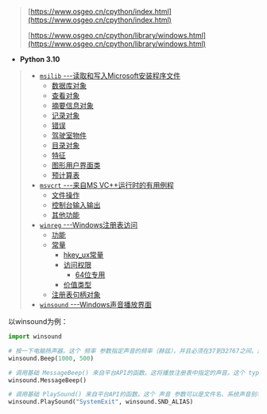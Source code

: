 > [https://www.osgeo.cn/cpython/index.html](https://www.osgeo.cn/cpython/index.html)
>
> [https://www.osgeo.cn/cpython/library/windows.html](https://www.osgeo.cn/cpython/library/windows.html)
>

- **Python 3.10**
> - [`msilib` ---读取和写入Microsoft安装程序文件](https://www.osgeo.cn/cpython/library/msilib.html)
>    - [数据库对象](https://www.osgeo.cn/cpython/library/msilib.html#database-objects)
>    - [查看对象](https://www.osgeo.cn/cpython/library/msilib.html#view-objects)
>    - [摘要信息对象](https://www.osgeo.cn/cpython/library/msilib.html#summary-information-objects)
>    - [记录对象](https://www.osgeo.cn/cpython/library/msilib.html#record-objects)
>    - [错误](https://www.osgeo.cn/cpython/library/msilib.html#errors)
>    - [驾驶室物件](https://www.osgeo.cn/cpython/library/msilib.html#cab-objects)
>    - [目录对象](https://www.osgeo.cn/cpython/library/msilib.html#directory-objects)
>    - [特征](https://www.osgeo.cn/cpython/library/msilib.html#features)
>    - [图形用户界面类](https://www.osgeo.cn/cpython/library/msilib.html#gui-classes)
>    - [预计算表](https://www.osgeo.cn/cpython/library/msilib.html#precomputed-tables)
> - [`msvcrt` ---来自MS VC++运行时的有用例程](https://www.osgeo.cn/cpython/library/msvcrt.html)
>    - [文件操作](https://www.osgeo.cn/cpython/library/msvcrt.html#file-operations)
>    - [控制台输入输出](https://www.osgeo.cn/cpython/library/msvcrt.html#console-i-o)
>    - [其他功能](https://www.osgeo.cn/cpython/library/msvcrt.html#other-functions)
> - [`winreg` ---Windows注册表访问](https://www.osgeo.cn/cpython/library/winreg.html)
>    - [功能](https://www.osgeo.cn/cpython/library/winreg.html#functions)
>    - [常量](https://www.osgeo.cn/cpython/library/winreg.html#constants)
>       - [hkey_ux常量](https://www.osgeo.cn/cpython/library/winreg.html#hkey-constants)
>       - [访问权限](https://www.osgeo.cn/cpython/library/winreg.html#access-rights)
>          - [64位专用](https://www.osgeo.cn/cpython/library/winreg.html#bit-specific)
>       - [价值类型](https://www.osgeo.cn/cpython/library/winreg.html#value-types)
>    - [注册表句柄对象](https://www.osgeo.cn/cpython/library/winreg.html#registry-handle-objects)
> - [`winsound` ---Windows声音播放界面](https://www.osgeo.cn/cpython/library/winsound.html)
>

以winsound为例：
```python
import winsound

# 按一下电脑扬声器。这个 频率 参数指定声音的频率（赫兹），并且必须在37到32767之间。这个 期间 参数指定声音应持续的毫秒数。
winsound.Beep(1000, 500)

# 调用基础 MessageBeep() 来自平台API的函数。这将播放注册表中指定的声音。这个 type 参数指定要播放的声音；可能的值为 -1 ， MB_ICONASTERISK ， MB_ICONEXCLAMATION ， MB_ICONHAND ， MB_ICONQUESTION 和 MB_OK
winsound.MessageBeep()

# 调用基础 PlaySound() 来自平台API的函数。这个 声音 参数可以是文件名、系统声音别名、音频数据 bytes-like object 或 None . 它的解释取决于 flags ，它可以是下面描述的常量的按位或“或”组合。如果 声音 参数是 None ，任何当前播放的波形声音都将停止。
winsound.PlaySound("SystemExit", winsound.SND_ALIAS)

```


